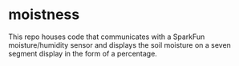# moistness

This repo houses code that communicates with a SparkFun moisture/humidity sensor and displays the soil moisture on a seven segment display in the form of a percentage. 

